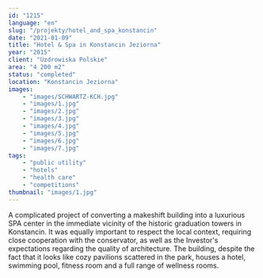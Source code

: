 ```yaml
---
id: "1215"
language: "en"
slug: "/projekty/hotel_and_spa_konstancin"
date: "2021-01-09"
title: "Hotel & Spa in Konstancin Jeziorna"
year: "2015"
client: "Uzdrowiska Polskie"
area: "4 200 m2"
status: "completed"
location: "Konstancin Jeziorna"
images: 
    - "images/SCHWARTZ-KCH.jpg"
    - "images/1.jpg"
    - "images/2.jpg"
    - "images/3.jpg"
    - "images/4.jpg"    
    - "images/5.jpg"    
    - "images/6.jpg"    
    - "images/7.jpg"    
tags: 
    - "public utility"
    - "hotels"
    - "health care"
    - "competitions"
thumbnail: "images/1.jpg"
---
```

A complicated project of converting a&nbsp;makeshift building into a&nbsp;luxurious SPA center in the immediate vicinity of the historic graduation towers in Konstancin. It was equally important to respect the local context, requiring close cooperation with the conservator, as well as the Investor's expectations regarding the quality of architecture. The building, despite the fact that it looks like cozy pavilions scattered in the park, houses a hotel, swimming pool, fitness room and a&nbsp;full range of wellness rooms.

